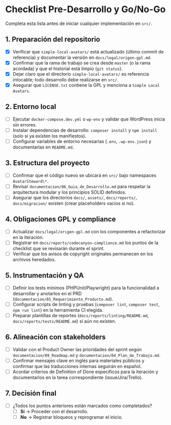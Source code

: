# Checklist Pre-Desarrollo y Go/No-Go

Completa esta lista antes de iniciar cualquier implementación en `src/`.

## 1. Preparación del repositorio
- [x] Verificar que `simple-local-avatars/` está actualizado (último commit de referencia) y documentar la versión en `docs/legal/origen-gpl.md`.
- [x] Confirmar que la rama de trabajo se crea desde `master` (o la rama acordada) y que el historial está limpio (`git status`).
- [x] Dejar claro que el directorio `simple-local-avatars/` es referencia intocable; todo desarrollo debe realizarse en `src/`.
- [x] Asegurar que `LICENSE.txt` contiene la GPL y menciona a `Simple Local Avatars`.

## 2. Entorno local
- [ ] Ejecutar `docker-compose.dev.yml` o `wp-env` y validar que WordPress inicia sin errores.
- [ ] Instalar dependencias de desarrollo: `composer install` y `npm install` (solo si ya existen los manifiestos).
- [ ] Configurar variables de entorno necesarias (`.env`, `.wp-env.json`) y documentarlas en `README.md`.

## 3. Estructura del proyecto
- [ ] Confirmar que el código nuevo se ubicará en `src/` bajo namespaces `AvatarSteward\*`.
- [ ] Revisar `documentacion/06_Guia_de_Desarrollo.md` para respetar la arquitectura modular y los principios SOLID definidos.
- [ ] Asegurar que los directorios `docs/`, `assets/`, `docs/reports/`, `docs/migracion/` existen (crear placeholders vacíos si no).

## 4. Obligaciones GPL y compliance
- [ ] Actualizar `docs/legal/origen-gpl.md` con los componentes a refactorizar en la iteración.
- [ ] Registrar en `docs/reports/codecanyon-compliance.md` los puntos de la checklist que se revisarán durante el sprint.
- [ ] Verificar que los avisos de copyright originales permanecen en los archivos heredados.

## 5. Instrumentación y QA
- [ ] Definir los tests mínimos (PHPUnit/Playwright) para la funcionalidad a desarrollar y anotarlos en el PRD (`documentacion/01_Requerimiento_Producto.md`).
- [ ] Configurar scripts de linting y pruebas (`composer lint`, `composer test`, `npm run lint`) en la herramienta CI elegida.
- [ ] Preparar plantillas de reportes (`docs/reports/linting/README.md`, `docs/reports/tests/README.md`) si aún no existen.

## 6. Alineación con stakeholders
- [ ] Validar con el Product Owner las prioridades del sprint según `documentacion/09_Roadmap.md` y `documentacion/04_Plan_de_Trabajo.md`.
- [ ] Confirmar mensajes clave en inglés para materiales públicos y confirmar que las traducciones internas seguirán en español.
- [ ] Acordar criterios de Definition of Done específicos para la iteración y documentarlos en la tarea correspondiente (issue/Jira/Trello).

## 7. Decisión final
- [ ] ¿Todos los puntos anteriores están marcados como completados?
  - [ ] **Sí** → Proceder con el desarrollo.
  - [ ] **No** → Registrar bloqueos y reprogramar el inicio.

